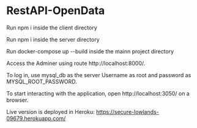 # RestAPI-OpenData
Run npm i inside the client directory

Run npm i inside the server directory

Run docker-compose up --build inside the mainn project directory

Access the Adminer using route http://localhost:8000/.

To log in, use mysql_db as the server Username as root and password as MYSQL_ROOT_PASSWORD.

To start interacting with the application, open http://localhost:3050/ on a browser.


Live version is deployed in Heroku: https://secure-lowlands-09679.herokuapp.com/

